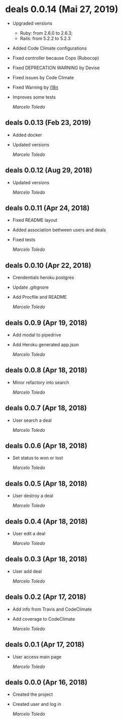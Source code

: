 # deals 0.0.14 (Mai 27, 2019) ##

* Upgraded versions
  * Ruby: from 2.6.0 to 2.6.3;
  * Rails: from 5.2.2 to 5.2.3
* Added Code Climate configurations
* Fixed controller because Cops (Rubocop)
* Fixed DEPRECATION WARNING by Devise
* Fixed issues by Code Climate
* Fixed Warning by [i18n](https://github.com/ruby-i18n/i18n/releases/tag/v1.1.0)
* Improves some tests

  *Marcelo Toledo*

## deals 0.0.13 (Feb 23, 2019) #

* Added docker
* Updated versions

  *Marcelo Toledo*

## deals 0.0.12 (Aug 29, 2018) ##

* Updated versions

  *Marcelo Toledo*

## deals 0.0.11 (Apr 24, 2018) ##

* Fixed README layout
* Added association bettween users and deals
* Fixed tests

  *Marcelo Toledo*

## deals 0.0.10 (Apr 22, 2018) ##

* Crendentials heroku postgres
* Update .gitignore
* Add Procfile and README

  *Marcelo Toledo*

## deals 0.0.9 (Apr 19, 2018) ##

* Add modal to pipedrive
* Add Heroku generated app.json

  *Marcelo Toledo*

## deals 0.0.8 (Apr 18, 2018) ##

* Minor refactory into search

  *Marcelo Toledo*

## deals 0.0.7 (Apr 18, 2018) ##

* User search a deal

  *Marcelo Toledo*

## deals 0.0.6 (Apr 18, 2018) ##

* Set status to won or lost

  *Marcelo Toledo*

## deals 0.0.5 (Apr 18, 2018) ##

* User destroy a deal

  *Marcelo Toledo*

## deals 0.0.4 (Apr 18, 2018) ##

* User edit a deal

  *Marcelo Toledo*

## deals 0.0.3 (Apr 18, 2018) ##

* User add deal

  *Marcelo Toledo*

## deals 0.0.2 (Apr 17, 2018) ##

* Add info from Travis and CodeClimate
* Add coverage to CodeClimate

  *Marcelo Toledo*

## deals 0.0.1 (Apr 17, 2018) ##

* User access main page

  *Marcelo Toledo*

## deals 0.0.0 (Apr 16, 2018) ##

* Created the project
* Created user and log in

  *Marcelo Toledo*
